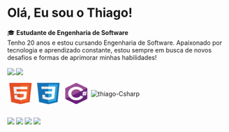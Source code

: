 # Olá, Eu sou o Thiago! 

🎓 **Estudante de Engenharia de Software**  
Tenho 20 anos e estou cursando Engenharia de Software. Apaixonado por tecnologia e aprendizado constante, estou sempre em busca de novos desafios e formas de aprimorar minhas habilidades!

<a href="https://github.com/thiagollm/github-readme-stats">
  <img height=144 align="center" src="https://github-readme-stats.vercel.app/api?username=thiagollm&theme=tokyonight" />
</a>
<a href="https://github.com/thiagollm/convoychat">
  <img height=144 align="center" src="https://github-readme-stats.vercel.app/api/top-langs?username=thiagollm&layout=compact&langs_count=8&card_width=320&theme=tokyonight" />
</a>

<div style="display: inline_block"><br>
  <img align="center" alt="thiago-HTML" height="50" width="60" src="https://raw.githubusercontent.com/devicons/devicon/master/icons/html5/html5-original.svg">
  <img align="center" alt="thiago-CSS" height="50" width="60" src="https://raw.githubusercontent.com/devicons/devicon/master/icons/css3/css3-original.svg">
  <img align="center" alt="thiago-Csharp" height="50" width="60" src="https://raw.githubusercontent.com/devicons/devicon/master/icons/csharp/csharp-original.svg">
  <img align="center" alt="thiago-Csharp" height="50" width="60" src="https://cdn.jsdelivr.net/gh/devicons/devicon@latest/icons/haskell/haskell-original.svg"
</div>
  
## 
 
<div> 
  
  <a href="https://instagram.com/thiagomaes" target="_blank"><img src="https://img.shields.io/badge/-Instagram-%23E4405F?style=for-the-badge&logo=instagram&logoColor=white" target="_blank"></a>
  <a href = "mailto:thiago.l.maes@gmail.com"><img src="https://img.shields.io/badge/-Gmail-%23333?style=for-the-badge&logo=gmail&logoColor=white" target="_blank"></a>
  <a href="https://www.linkedin.com/in/thiago-luis-lombardi-maes/" target="_blank"><img src="https://img.shields.io/badge/-LinkedIn-%230077B5?style=for-the-badge&logo=linkedin&logoColor=white" target="_blank"></a>
  <a href="https://wa.me/qr/4EUTH2ZPF3PIN1" target="_blank"><img src="https://img.shields.io/badge/WhatsApp-25D366?style=for-the-badge&logo=whatsapp&logoColor=white" target="_blank"></a> 

</div>
